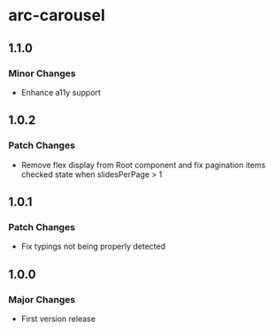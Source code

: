 # arc-carousel

## 1.1.0

### Minor Changes

- Enhance a11y support

## 1.0.2

### Patch Changes

- Remove flex display from Root component and fix pagination items checked state when slidesPerPage > 1

## 1.0.1

### Patch Changes

- Fix typings not being properly detected

## 1.0.0

### Major Changes

- First version release
